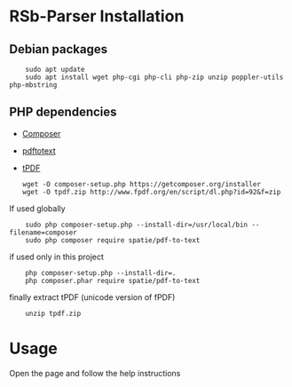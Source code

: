 # RSb-Parser Installation
## Debian packages
        sudo apt update
        sudo apt install wget php-cgi php-cli php-zip unzip poppler-utils php-mbstring


## PHP dependencies
  - [Composer](https://getcomposer.org/) 
  - [pdftotext](https://github.com/spatie/pdf-to-text)
  - [tPDF](http://www.fpdf.org/en/script/script92.php)

        wget -O composer-setup.php https://getcomposer.org/installer
        wget -O tpdf.zip http://www.fpdf.org/en/script/dl.php?id=92&f=zip
        
If used globally 
      
        sudo php composer-setup.php --install-dir=/usr/local/bin --filename=composer
        sudo php composer require spatie/pdf-to-text
        
if used only in this project

        php composer-setup.php --install-dir=.
        php composer.phar require spatie/pdf-to-text

finally extract tPDF (unicode version of fPDF)

        unzip tpdf.zip

# Usage
Open the page and follow the help instructions

